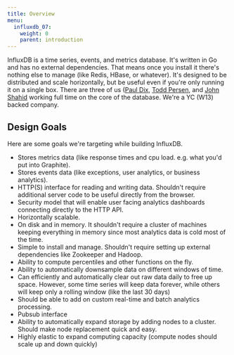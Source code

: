 ```yaml
---
title: Overview
menu:
  influxdb_07:
    weight: 0
    parent: introduction
---
```


InfluxDB is a time series, events, and metrics database.
It's written in Go and has no external dependencies.
That means once you install it there's nothing else to manage (like Redis, HBase, or whatever).
It's designed to be distributed and scale horizontally, but be useful even if you're only running it on a single box.
There are three of us ([Paul Dix](https://twitter.com/pauldix), [Todd Persen](https://github.com/toddboom), and [John Shahid](https://github.com/jvshahid) working full time on the core of the database.
We're a YC (W13) backed company.

## Design Goals

Here are some goals we're targeting while building InfluxDB.

* Stores metrics data (like response times and cpu load.
e.g.
what you'd put into Graphite).
* Stores events data (like exceptions, user analytics, or business analytics).
* HTTP(S) interface for reading and writing data.
Shouldn't require additional server code to be useful directly from the browser.
* Security model that will enable user facing analytics dashboards connecting directly to the HTTP API.
* Horizontally scalable.
* On disk and in memory.
It shouldn't require a cluster of machines keeping everything in memory since most analytics data is cold most of the time.
* Simple to install and manage.
Shouldn't require setting up external dependencies like Zookeeper and Hadoop.
* Ability to compute percentiles and other functions on the fly.
* Ability to automatically downsample data on different windows of time.
* Can efficiently and automatically clear out raw data daily to free up space.
However, some time series will keep data forever, while others will keep only a rolling window (like the last 30 days)
* Should be able to add on custom real-time and batch analytics processing.
* Pubsub interface
* Ability to automatically expand storage by adding nodes to a cluster.
Should make node replacement quick and easy.
* Highly elastic to expand computing capacity (compute nodes should scale up and down quickly)
